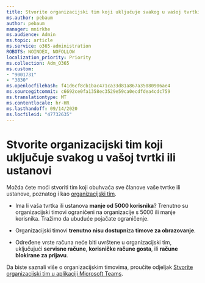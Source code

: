 ```yaml
---
title: Stvorite organizacijski tim koji uključuje svakog u vašoj tvrtki ili ustanovi
ms.author: pebaum
author: pebaum
manager: mnirkhe
ms.audience: Admin
ms.topic: article
ms.service: o365-administration
ROBOTS: NOINDEX, NOFOLLOW
localization_priority: Priority
ms.collection: Adm_O365
ms.custom:
- "9001731"
- "3830"
ms.openlocfilehash: f41d6cf8cb1bac471ca33d81a867a35080906ae4
ms.sourcegitcommit: c6692ce0fa1358ec3529e59ca0ecdfdea4cdc759
ms.translationtype: MT
ms.contentlocale: hr-HR
ms.lasthandoff: 09/14/2020
ms.locfileid: "47732635"
---
```

# <a name="create-an-org-wide-team-that-includes-everyone-in-your-organization"></a>Stvorite organizacijski tim koji uključuje svakog u vašoj tvrtki ili ustanovi

Možda ćete moći stvoriti tim koji obuhvaća sve članove vaše tvrtke ili ustanove, poznatog i kao [organizacijski tim](https://docs.microsoft.com/microsoftteams/create-an-org-wide-team).

- Ima li vaša tvrtka ili ustanova **manje od 5000 korisnika**? Trenutno su organizacijski timovi ograničeni na organizacije s 5000 ili manje korisnika. Tražimo da ubuduće pojačate ograničenje.

- Organizacijski timovi **trenutno nisu dostupni**za **timove za obrazovanje**.

- Određene vrste računa neće biti uvrštene u organizacijski tim, uključujući **servisne račune**, **korisničke račune gosta**, ili **račune blokirane za prijavu**.

Da biste saznali više o organizacijskim timovima, proučite odjeljak [Stvorite organizacijski tim u aplikaciji Microsoft Teams](https://docs.microsoft.com/microsoftteams/create-an-org-wide-team). 
